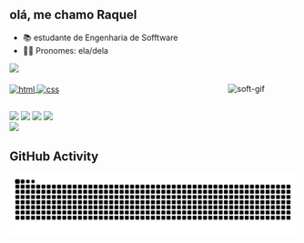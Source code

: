 ## olá, me chamo Raquel 

- 📚 estudante de Engenharia de Sofftware
- 👩🏾 Pronomes: ela/dela


<div>
  <a href="https://github.com/rachel16bit">
  <img height="150em" src="https://github-readme-stats.vercel.app/api?username=rachel16bit&theme=ocean_dark&show_icons=true"/> 
</div>

<div style="display: inline_block"><br>
<img align="center" alt="html" height="30" width="40" src="https://cdn.jsdelivr.net/gh/devicons/devicon@latest/icons/html5/html5-original.svg" />
<img align="center" alt="css" height="30" width="40" src="https://cdn.jsdelivr.net/gh/devicons/devicon@latest/icons/css3/css3-original.svg" />
<img align="right" alt="soft-gif" height="120" width="120" src="https://i.picasion.com/pic92/9c8f7ff03ba4bd067e752f641ccbdebd.gif">

##

<div>
 <a href="https://www.youtube.com/@rrquelita" target="_blank"><img src="https://img.shields.io/badge/YouTube-FF0000?style=for-the-badge&logo=youtube&logoColor=white"></a>
  <a href="https://www.instagram.com/rrquelita" target="_blank"><img src="https://img.shields.io/badge/Instagram-E4405F?style=for-the-badge&logo=instagram&logoColor=white" target="_blank"></a>
 	<a href="https://www.twitch.tv/nraquelita" target="_blank"><img src="https://img.shields.io/badge/Twitch-9146FF?style=for-the-badge&logo=twitch&logoColor=white" target="_blank"></a> 
  <a href="https://www.x.com/rrquelita" target="_blank"><img src="https://img.shields.io/badge/Twitter-1DA1F2?style=for-the-badge&logo=twitter&logoColor=white"_blank"></a> 
</div>
  <a href="https://www.linkedin.com/in/raquel-rodrigues11/" target="_blank"><img src="https://img.shields.io/badge/LinkedIn-0077B5?style=for-the-badge&logo=linkedin&logoColor=white"></a>
</div>

## GitHub Activity

<picture>
  <source media="(prefers-color-scheme: dark)" srcset="https://raw.githubusercontent.com/rachel16bit/rachel16bit/output/github-contribution-grid-snake-dark.svg">
  <source media="(prefers-color-scheme: light)" srcset="https://raw.githubusercontent.com/rachel16bit/rachel16bit/output/github-contribution-grid-snake.svg">
  <img alt="github contribution grid snake animation" src="https://raw.githubusercontent.com/rachel16bit/rachel16bit/output/github-contribution-grid-snake.svg">
</picture>
